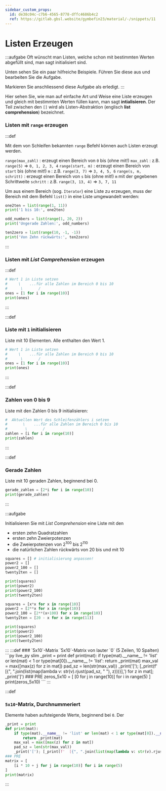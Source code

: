 ```yaml
---
sidebar_custom_props:
  id: de38c04c-c7b6-4565-8778-dffc4686b4c2
  ref: https://gitlab.gbsl.website/gymbefin23/material/-/snippets/11
---
```



# Listen Erzeugen

:::aufgabe
<Answer type="state" webKey="a4fb080a-8feb-443d-bf2d-5d7ddc92f685" />
Oft wünscht man Listen, welche schon mit bestimmten Werten abgefüllt sind, man sagt initialisiert sind.

Unten sehen Sie ein paar hilfreiche Beispiele. Führen Sie diese aus und bearbeiten Sie die Aufgabe.

Markieren Sie anschliessend diese Aufgabe als erledigt.
:::

Hier sehen Sie, wie man auf einfache Art und Weise eine Liste erzeugen und gleich mit bestimmten Werten füllen kann, man sagt __intialisieren__. Der Teil zwischen den `[]` wird als Listen-Abstraktion (englisch **list comprehension**) bezeichnet.

### Listen mit `range` erzeugen

:::def

Mit dem von Schleifen bekannten `range` Befehl können auch Listen erzeugt werden.

`range(max_zahl)`
: erzeugt einen Bereich von `0` bis (ohne mit!) `max_zahl`
: z.B. `range(5)` => `0, 1, 2, 3, 4`
`range(start, m)`
: erzeugt einen Bereich von `start` bis (ohne mit!) `m`
: z.B. `range(3, 7)` => `3, 4, 5, 6`
`range(s, m, schritt)`
: erzeugt einen Bereich von `s` bis (ohne mit!) `m` mit der gegebenen Schrittweite `schritt`
: z.B. `range(3, 13, 4)` => `3, 7, 11`

Um aus einem Bereich (sog. `Iterator`) eine Liste zu erzeugen, muss der Bereich mit dem Befehl `list()` in eine Liste umgewandelt werden:

```py live_py slim
one2ten = list(range(1, 11))
print('1 bis 10:', one2ten)

odd_numbers = list(range(1, 20, 2))
print('Ungerade Zahlen:', odd_numbers)

ten2zero = list(range(10, -1, -1))
print('Von Zehn rückwärts:', ten2zero)
```
:::

### Listen mit *List Comprehension* erzeugen

:::def

```py live_py slim
# Wert 1 in Liste setzen
#     \    ...für alle Zahlen im Bereich 0 bis 10
#      \       /
ones = [1 for i in range(10)]
print(ones)
```
:::

:::def
### Liste mit `1` initialisieren
Liste mit 10 Elementen. Alle enthalten den Wert 1.
```py live_py slim
# Wert 1 in Liste setzen
#     \    ...für alle Zahlen im Bereich 0 bis 10
#      \       /
ones = [1 for i in range(10)]
print(ones)
```
:::

:::def
### Zahlen von 0 bis 9
Liste mit den Zahlen 0 bis 9 initialisieren:
```py live_py slim
#  Aktuellen Wert des Schleifenzählers i setzen
#       \    ...für alle Zahlen im Bereich 0 bis 10
#        \       /
zahlen = [i for i in range(10)]
print(zahlen)
```
:::

:::def
### Gerade Zahlen
Liste mit 10 geraden Zahlen, beginnend bei 0.
```py live_py slim
gerade_zahlen = [2*i for i in range(10)]
print(gerade_zahlen)
```
:::

:::aufgabe
<Answer type="state" webKey="306506df-f70e-4325-a3fd-30430288c666" />

Initialisieren Sie mit *List Comprehension* eine Liste mit den
- ersten zehn Quadratzahlen
- ersten zehn Zweierpotenzen
- die Zweierpotenzen von $2^{100}$ bis $2^{110}$
- die natürlichen Zahlen rückwärts von 20 bis und mit 10

```py live_py id=ab9518d2-b113-41da-9d1f-cd48f475c1fc
squares = [] # initialisierung anpassen!
power2 = []
power2_100 = []
twenty2ten = []

print(squares)
print(power2)
print(power2_100)
print(twenty2ten)
```
<Solution webKey="b54e6cc1-6863-4bcc-86a7-bfeb328b2a7b">

```py live_py slim
squares = [x*x for x in range(10)]
power2 = [2**x for x in range(10)]
power2_100 = [2**(x+100) for x in range(10)]
twenty2ten = [20 - x for x in range(11)]

print(squares)
print(power2)
print(power2_100)
print(twenty2ten)
```
</Solution>
:::
:::def
### `5x10`-Matrix
`5x10`-Matrix von lauter `0` (5 Zeilen, 10 Spalten)
```py live_py slim
_print = print
def print(mat):
    if type(mat).__name__ != 'list' or len(mat) < 1 or type(mat[0]).__name__ != 'list':
        return _print(mat)
    max_val = max([max(z) for z in mat])
    pad_sz = len(str(max_val))
    _print('['); [_print(f'  [{", ".join(list(map(lambda v: str(v).rjust(pad_sz, " "), z)))}],') for z in mat]; _print(']')
### PRE
zeros_5x10 = [
    [0 for j in range(10)] for i in range(5)
]
print(zeros_5x10)
```
:::

:::def
### `5x10`-Matrix, Durchnummeriert
Elemente haben aufsteigende Werte, beginnend bei `0`.
Der
```py live_py slim
_print = print
def print(mat):
    if type(mat).__name__ != 'list' or len(mat) < 1 or type(mat[0]).__name__ != 'list':
        return _print(mat)
    max_val = max([max(z) for z in mat])
    pad_sz = len(str(max_val))
    _print('['); [_print(f'  [{", ".join(list(map(lambda v: str(v).rjust(pad_sz, " "), z)))}],') for z in mat]; _print(']')
### PRE
matrix = [
    [i * 10 + j for j in range(10)] for i in range(5)
]
print(matrix)
```
:::

